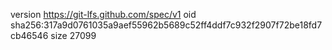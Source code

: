 version https://git-lfs.github.com/spec/v1
oid sha256:317a9d0761035a9aef55962b5689c52ff4ddf7c932f2907f72be18fd7cb46546
size 27099
